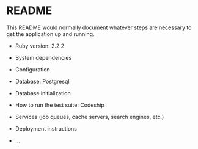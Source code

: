 # README

This README would normally document whatever steps are necessary to get the
application up and running.

* Ruby version: 2.2.2

* System dependencies

* Configuration

* Database: Postgresql

* Database initialization

* How to run the test suite: Codeship

* Services (job queues, cache servers, search engines, etc.)

* Deployment instructions

* ...
